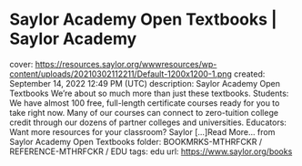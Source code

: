 # Saylor Academy Open Textbooks | Saylor Academy

cover: https://resources.saylor.org/wwwresources/wp-content/uploads/20210302112211/Default-1200x1200-1.png
created: September 14, 2022 12:49 PM (UTC)
description: Saylor Academy Open Textbooks We’re about so much more than just these textbooks. Students: We have almost 100 free, full-length certificate courses ready for you to take right now. Many of our courses can connect to zero-tuition college credit through our dozens of partner colleges and universities. Educators: Want more resources for your classroom? Saylor [...]Read More... from Saylor Academy Open Textbooks
folder: BOOKMRKS-MTHRFCKR / REFERENCE-MTHRFCKR / EDU
tags: edu
url: https://www.saylor.org/books